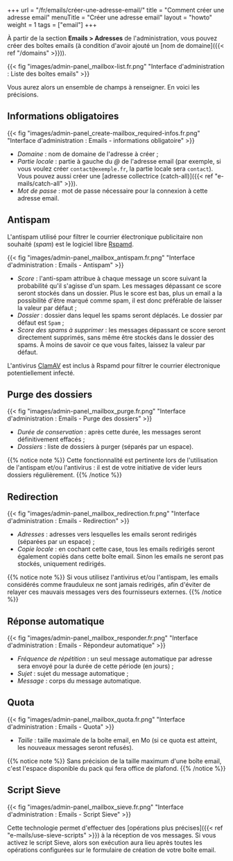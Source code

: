 +++
url = "/fr/emails/créer-une-adresse-email/"
title = "Comment créer une adresse email"
menuTitle = "Créer une adresse email"
layout = "howto"
weight = 1
tags = ["email"]
+++

À partir de la section **Emails > Adresses** de l'administration, vous pouvez créer des boîtes emails (à condition d'avoir ajouté un [nom de domaine]({{< ref "/domains" >}})).

{{< fig "images/admin-panel_mailbox-list.fr.png" "Interface d'administration : Liste des boîtes emails" >}}

Vous aurez alors un ensemble de champs à renseigner. En voici les précisions.

## Informations obligatoires

{{< fig "images/admin-panel_create-mailbox_required-infos.fr.png" "Interface d'administration : Emails - informations obligatoire" >}}

- _Domaine_ : nom de domaine de l'adresse à créer ;
- _Partie locale_ : partie à gauche du *@* de l'adresse email (par exemple, si vous voulez créer `contact@exemple.fr`, la partie locale sera `contact`). Vous pouvez aussi créer une [adresse collectrice (catch-all)]({{< ref "e-mails/catch-all" >}}).
- _Mot de passe_ : mot de passe nécessaire pour la connexion à cette adresse email.

## Antispam

L'antispam utilisé pour filtrer le courrier électronique publicitaire non souhaité (_spam_) est le logiciel libre [Rspamd](https://rspamd.com/).

{{< fig "images/admin-panel_mailbox_antispam.fr.png" "Interface d'administration : Emails - Antispam" >}}

- _Score_ : l'anti-spam attribue à chaque message un score suivant la probabilité qu'il s'agisse d'un spam. Les messages dépassant ce score seront stockés dans un dossier. Plus le score est bas, plus un email a la possibilité d'être marqué comme spam, il est donc préférable de laisser la valeur par défaut ;
- _Dossier_ : dossier dans lequel les spams seront déplacés. Le dossier par défaut est `Spam` ;
- _Score des spams à supprimer_ : les messages dépassant ce score seront directement supprimés, sans même être stockés dans le dossier des spams. À moins de savoir ce que vous faites, laissez la valeur par défaut.

L'antivirus [ClamAV](http://www.clamav.net/) est inclus à Rspamd pour filtrer le courrier électronique potentiellement infecté.

## Purge des dossiers

{{< fig "images/admin-panel_mailbox_purge.fr.png" "Interface d'administration : Emails - Purge des dossiers" >}}

- _Durée de conservation_ : après cette durée, les messages seront définitivement effacés ;
- _Dossiers_ : liste de dossiers à purger (séparés par un espace).

{{% notice note %}}
Cette fonctionnalité est pertinente lors de l'utilisation de l'antispam et/ou l'antivirus : il est de votre initiative de vider leurs dossiers régulièrement.
{{% /notice %}}

## Redirection

{{< fig "images/admin-panel_mailbox_redirection.fr.png" "Interface d'administration : Emails - Redirection" >}}

- _Adresses_ : adresses vers lesquelles les emails seront redirigés (séparées par un espace) ;
- _Copie locale_ : en cochant cette case, tous les emails redirigés seront également copiés dans cette boîte email. Sinon les emails ne seront pas stockés, uniquement redirigés.

{{% notice note %}}
Si vous utilisez l'antivirus et/ou l'antispam, les emails considérés comme frauduleux ne sont jamais redirigés, afin d'éviter de relayer ces mauvais messages vers des fournisseurs externes.
{{% /notice %}}

## Réponse automatique

{{< fig "images/admin-panel_mailbox_responder.fr.png" "Interface d'administration : Emails - Répondeur automatique" >}}

- _Fréquence de répétition_ : un seul message automatique par adresse sera envoyé pour la durée de cette période (en jours) ;
- _Sujet_ : sujet du message automatique ;
- _Message_ : corps du message automatique.

## Quota

{{< fig "images/admin-panel_mailbox_quota.fr.png" "Interface d'administration : Emails - Quota" >}}

- _Taille_ : taille maximale de la boîte email, en Mo (si ce quota est atteint, les nouveaux messages seront refusés).

{{% notice note %}}
Sans précision de la taille maximum d'une boîte email, c'est l'espace disponible du pack qui fera office de plafond.
{{% /notice %}}

## Script Sieve

{{< fig "images/admin-panel_mailbox_sieve.fr.png" "Interface d'administration : Emails - Script Sieve" >}}

Cette technologie permet d'effectuer des [opérations plus précises]({{< ref "e-mails/use-sieve-scripts" >}}) à la réception de vos messages. Si vous activez le script Sieve, alors son exécution aura lieu après toutes les opérations configurées sur le formulaire de création de votre boîte email.
